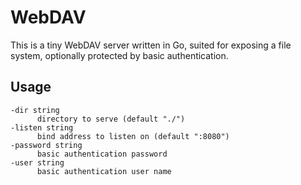 # WebDAV #

This is a tiny WebDAV server written in Go, suited for exposing a file system, optionally protected by basic authentication.

## Usage ##

    -dir string
          directory to serve (default "./")
    -listen string
          bind address to listen on (default ":8080")
    -password string
          basic authentication password
    -user string
          basic authentication user name
